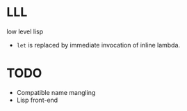 # LLL
low level lisp

- `let` is replaced by immediate invocation of inline lambda.


# TODO

- Compatible name mangling
- Lisp front-end
